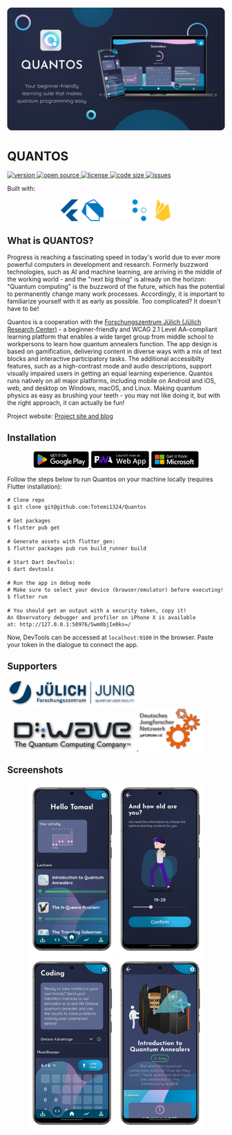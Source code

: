 <p align="center"><img src="./assets/github/header.png" /></p>

# QUANTOS

<a href="#">
  <img alt="version" src="https://img.shields.io/static/v1.svg?label=Version&message=1.0.0&color=389ad5&labelColor=31c4f3&style=for-the-badge" />
</a>
<a href="#">
  <img alt="open source" src="https://img.shields.io/static/v1.svg?label=Open&message=Source&color=46a4b8&labelColor=3ac1d0&style=for-the-badge" />
</a>
<a href="#">
  <img alt="license" src="https://img.shields.io/static/v1.svg?label=License&message=LGPL-2.1&color=ae68cc&labelColor=6e4a7e&style=for-the-badge" />
</a>
<a href="#">
  <img alt="code size" src="https://img.shields.io/github/languages/code-size/Totemi1324/Quantos?label=Code%20size&style=for-the-badge" />
</a>
<a href="#">
  <img alt="issues" src="https://img.shields.io/github/issues/Totemi1324/Quantos?label=Issues&style=for-the-badge" />
</a>

Built with:

<div align="center">
<a href="https://flutter.dev/"><img alt="Flutter" src="./assets/github/flutter.svg" width="50" /></a>
<a href="https://dart.dev/"><img alt="Dart" src="./assets/github/dart.svg" width="50" /></a>
<a href="https://rive.app/"><img alt="Rive" src="./assets/github/rive.svg" width="50" /></a>
<a href="https://www.dwavesys.com/"><img alt="DWave Solver API" src="./assets/github/dwave.svg" width="50" /></a>
<a href="https://firebase.google.com/"><img alt="Firebase" src="./assets/github/firebase.svg" width="50" /></a>
</div>

## What is QUANTOS?

Progress is reaching a fascinating speed in today's world due to ever more powerful computers in development and research. Formerly buzzword technologies, such as AI and machine learning, are arriving in the middle of the working world - and the "next big thing" is already on the horizon: "Quantum computing" is the buzzword of the future, which has the potential to permanently change many work processes. Accordingly, it is important to familiarize yourself with it as early as possible. Too complicated? It doesn't have to be!

Quantos is a cooperation with the [Forschungszentrum Jülich (Jülich Research Center)](https://www.fz-juelich.de/en) - a beginner-friendly and WCAG 2.1 Level AA-compliant learning platform that enables a wide target group from middle school to workpersons to learn how quantum annealers function. The app design is based on gamification, delivering content in diverse ways with a mix of text blocks and interactive participatory tasks. The additional accessibilty features, such as a high-contrast mode and audio descriptions, support visually impaired users in getting an equal learning experience. Quantos runs natively on all major platforms, including mobile on Android and iOS, web, and desktop on Windows, macOS, and Linux. Making quantum physics as easy as brushing your teeth - you may not like doing it, but with the right approach, it can actually be fun!

Project website: [Project site and blog](https://quantos.online)

## Installation

<div align="center">
  <a href="https://play.google.com/store/apps/details?id=com.quantoslearning.app">
    <img alt="Get it on Google Play" src="./assets/github/playstore.png" height="40">
  </a>
  <a href="https://app.quantos.online">
    <img alt="Launch PWA" src="./assets/github/pwa.png" height="40">
  </a>
  <a href="https://quantos.online">
    <img alt="Get it from the Windows store" src="./assets/github/microsoft.png" height="40">
  </a>
</div>

Follow the steps below to run Quantos on your machine locally (requires Flutter installation):

```
# Clone repo
$ git clone git@github.com:Totemi1324/Quantos

# Get packages
$ flutter pub get

# Generate assets with flutter_gen:
$ flutter packages pub run build_runner build

# Start Dart DevTools:
$ dart devtools

# Run the app in debug mode
# Make sure to select your device (browser/emulator) before executing!
$ flutter run

# You should get an output with a security token, copy it!
An Observatory debugger and profiler on iPhone X is available
at: http://127.0.0.1:50976/Swm0bjIe0ks=/
```

Now, DevTools can be accessed at `localhost:9100` in the browser. Paste your token in the dialogue to connect the app.

## Supporters

<a href="https://www.fz-juelich.de/en/ias/jsc/systems/quantum-computing/juniq-facility">
  <img alt="Forschungszentrum Jülich and JUNIQ quantum user facility" src="./assets/github/support_juniq.png" width="300"/>
</a>
<a href="https://www.dwavesys.com/">
  <img alt="DWave Systems - The Quantum Computing Company" src="./assets/github/support_dwave.png" width="300"/>
</a>
<a href="https://www.juforum.de/">
  <img alt="Deutsches Jungforschernetzwerk JuFORUM e.V." src="./assets/github/support_juforum.png" width="150"/>
</a>

## Screenshots
<div align="center">
  <p float="left">
    <img alt="Home screen" src="./assets/github/screenshot1.png" width="200"/>
    <img alt="Age selection" src="./assets/github/screenshot2.png" width="200"/>
    <img alt="Coding interface" src="./assets/github/screenshot3.png" width="200"/>
    <img alt="Lessons" src="./assets/github/screenshot4.png" width="200"/>
  </p>
</div>
